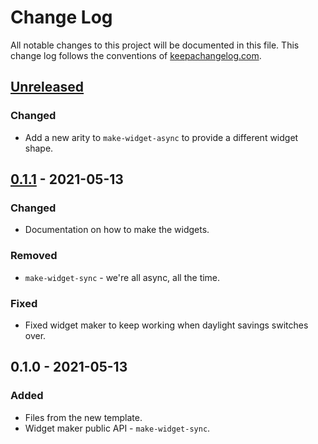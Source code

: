 # Change Log
All notable changes to this project will be documented in this file. This change log follows the conventions of [keepachangelog.com](http://keepachangelog.com/).

## [Unreleased]
### Changed
- Add a new arity to `make-widget-async` to provide a different widget shape.

## [0.1.1] - 2021-05-13
### Changed
- Documentation on how to make the widgets.

### Removed
- `make-widget-sync` - we're all async, all the time.

### Fixed
- Fixed widget maker to keep working when daylight savings switches over.

## 0.1.0 - 2021-05-13
### Added
- Files from the new template.
- Widget maker public API - `make-widget-sync`.

[Unreleased]: https://github.com/your-name/hl7/compare/0.1.1...HEAD
[0.1.1]: https://github.com/your-name/hl7/compare/0.1.0...0.1.1
